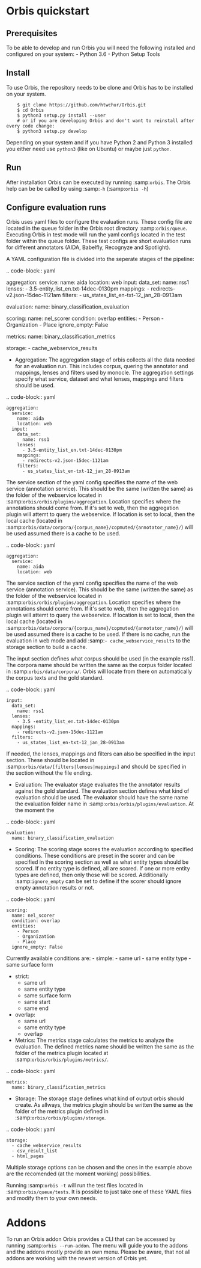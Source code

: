 Orbis quickstart
================

Prerequisites
-------------

To be able to develop and run Orbis you will need the following
installed and configured on your system: - Python 3.6 - Python Setup
Tools

Install
-------

To use Orbis, the repository needs to be clone and Orbis has to be
installed on your system.

``` {.shell}
    $ git clone https://github.com/htwchur/Orbis.git
    $ cd Orbis
    $ python3 setup.py install --user
    # or if you are developing Orbis and don't want to reinstall after every code change:
    $ python3 setup.py develop
```

Depending on your system and if you have Python 2 and Python 3 installed
you either need use `python3` (like on Ubuntu) or maybe just `python`.

Run
---

After installation Orbis can be executed by running :samp:`orbis`. The
Orbis help can be be called by using :samp:`-h` (:samp:`orbis -h`)

Configure evaluation runs
-------------------------

Orbis uses yaml files to configure the evaluation runs. These config
file are located in the queue folder in the Orbis root directory
:samp:`orbis/queue`. Executing Orbis in test mode will run the yaml
configs located in the test folder within the queue folder. These test
configs are short evaluation runs for different annotators (AIDA,
Babelfly, Recognyze and Spotlight).

A YAML configuration file is divided into the seperate stages of the
pipeline:

.. code-block:: yaml

aggregation: service: name: aida location: web input: data\_set: name:
rss1 lenses: - 3.5-entity\_list\_en.txt-14dec-0130pm mappings: -
redirects-v2.json-15dec-1121am filters: -
us\_states\_list\_en-txt-12\_jan\_28-0913am

evaluation: name: binary\_classification\_evaluation

scoring: name: nel\_scorer condition: overlap entities: - Person -
Organization - Place ignore\_empty: False

metrics: name: binary\_classification\_metrics

storage: - cache\_webservice\_results

-   Aggregation: The aggregation stage of orbis collects all the data
    needed for an evaluation run. This includes corpus, quering the
    annotator and mappings, lenses and filters used by monocle. The
    aggregation settings specify what service, dataset and what lenses,
    mappings and filters should be used.

.. code-block:: yaml

    aggregation:
      service:
        name: aida
        location: web
      input:
        data_set:
          name: rss1
        lenses:
          - 3.5-entity_list_en.txt-14dec-0130pm
        mappings:
          - redirects-v2.json-15dec-1121am
        filters:
          - us_states_list_en-txt-12_jan_28-0913am

The service section of the yaml config specifies the name of the web
service (annotation service). This should be the same (written the same)
as the folder of the webservice located in
:samp:`orbis/orbis/plugins/aggregation`. Location specifies where the
annotations should come from. If it's set to web, then the aggregation
plugin will attemt to query the webservice. If location is set to local,
then the local cache (located in
:samp:`orbis/data/corpora/{corpus_name}/copmuted/{annotator_name}/`)
will be used assumed there is a cache to be used.

.. code-block:: yaml

    aggregation:
      service:
        name: aida
        location: web

The service section of the yaml config specifies the name of the web
service (annotation service). This should be the same (written the same)
as the folder of the webservice located in
:samp:`orbis/orbis/plugins/aggregation`. Location specifies where the
annotations should come from. If it's set to web, then the aggregation
plugin will attemt to query the webservice. If location is set to local,
then the local cache (located in
:samp:`orbis/data/corpora/{corpus_name}/copmuted/{annotator_name}/`)
will be used assumed there is a cache to be used. If there is no cache,
run the evaluation in web mode and add
:samp:`- cache_webservice_results` to the storage section to build a
cache.

The input section defines what corpus should be used (in the example
rss1). The corpora name should be written the same as the corpus folder
located in :samp:`orbis/data/corpora/`. Orbis will locate from there on
automatically the corpus texts and the gold standard.

.. code-block:: yaml

    input:
      data_set:
        name: rss1
      lenses:
        - 3.5 -entity_list_en.txt-14dec-0130pm
      mappings:
        - redirects-v2.json-15dec-1121am
      filters:
        - us_states_list_en-txt-12_jan_28-0913am

If needed, the lenses, mappings and filters can also be specified in the
input section. These should be located in
:samp:`orbis/data/[filters|lenses|mappings]` and should be specified in
the section without the file ending.

-   Evaluation: The evaluator stage evaluates the the annotator results
    against the gold standard. The evaluation section defines what kind
    of evaluation should be used. The evaluator should have the same
    name the evaluation folder name in
    :samp:`orbis/orbis/plugins/evaluation`. At the moment the

.. code-block:: yaml

    evaluation:
      name: binary_classification_evaluation

-   Scoring: The scoring stage scores the evaluation according to
    specified conditions. These conditions are preset in the scorer and
    can be specified in the scoring section as well as what entity types
    should be scored. If no entity type is defined, all are scored. If
    one or more entity types are defined, then only those will be
    scored. Additionally :samp:`ignore_empty` can be set to define if
    the scorer should ignore empty annotation results or not.

.. code-block:: yaml

    scoring:
      name: nel_scorer
      condition: overlap
      entities:
        - Person
        - Organization
        - Place
      ignore_empty: False

Currently available conditions are: - simple: - same url - same entity
type - same surface form

-   strict:
    -   same url
    -   same entity type
    -   same surface form
    -   same start
    -   same end
-   overlap:
    -   same url
    -   same entity type
    -   overlap
-   Metrics: The metrics stage calculates the metrics to analyze the
    evaluation. The defined metrics name should be written the same as
    the folder of the metrics plugin located at
    :samp:`orbis/orbis/plugins/metrics/`.

.. code-block:: yaml

    metrics:
      name: binary_classification_metrics

-   Storage: The storage stage defines what kind of output orbis should
    create. As allways, the metrics plugin should be written the same as
    the folder of the metrics plugin defined in
    :samp:`orbis/orbis/plugins/storage`.

.. code-block:: yaml

    storage:
      - cache_webservice_results
      - csv_result_list
      - html_pages

Multiple storage options can be chosen and the ones in the example above
are the recomended (at the moment working) possibilities.

Running :samp:`orbis -t` will run the test files located in
:samp:`orbis/queue/tests`. It is possible to just take one of these YAML
files and modify them to your own needs.

Addons
======

To run an Orbis addon Orbis provides a CLI that can be accessed by
running :samp:`orbis --run-addon`. The menu will guide you to the addons
and the addons mostly provide an own menu. Please be aware, that not all
addons are working with the newest version of Orbis yet.
